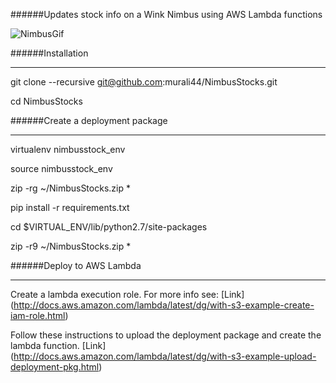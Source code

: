 ######Updates stock info on a Wink Nimbus using AWS Lambda functions

![NimbusGif](https://github.com/murali44/image_repo/blob/master/WinkNimbus.gif)


######Installation
____________


git clone --recursive git@github.com:murali44/NimbusStocks.git

cd NimbusStocks

######Create a deployment package
___________________________

virtualenv nimbusstock_env

source nimbusstock_env

zip -rg ~/NimbusStocks.zip *

pip install -r requirements.txt

cd $VIRTUAL_ENV/lib/python2.7/site-packages

zip -r9 ~/NimbusStocks.zip *


######Deploy to AWS Lambda
____________________

Create a lambda execution role. For more info see: [Link] (http://docs.aws.amazon.com/lambda/latest/dg/with-s3-example-create-iam-role.html)

Follow these instructions to upload the deployment package and create the lambda function. [Link] (http://docs.aws.amazon.com/lambda/latest/dg/with-s3-example-upload-deployment-pkg.html)




